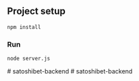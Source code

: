 ## Project setup
```
npm install
```

### Run
```
node server.js
```
#   s a t o s h i b e t - b a c k e n d 
 
 # satoshibet-backend
